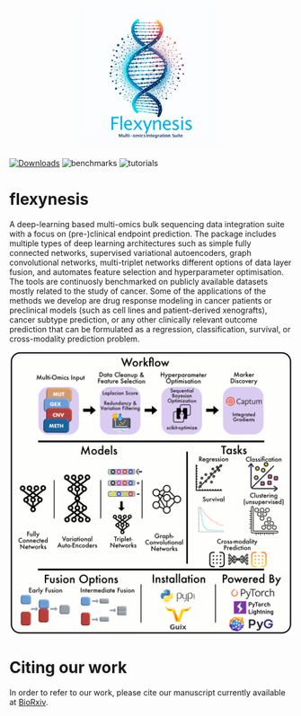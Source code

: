 
<p align="center">
  <img alt="logo" src="https://github.com/BIMSBbioinfo/flexynesis/raw/main/img/logo.png" width="50%" height="50%">
</p>

[![Downloads](https://static.pepy.tech/badge/flexynesis)](https://pepy.tech/project/flexynesis)
![benchmarks](https://github.com/BIMSBbioinfo/flexynesis/actions/workflows/benchmarks.yml/badge.svg)
![tutorials](https://github.com/BIMSBbioinfo/flexynesis/actions/workflows/tutorials.yml/badge.svg)

# flexynesis

A deep-learning based multi-omics bulk sequencing data integration suite with a focus on (pre-)clinical 
endpoint prediction. The package includes multiple types of deep learning architectures such as simple 
fully connected networks, supervised variational autoencoders, graph convolutional networks, multi-triplet networks
different options of data layer fusion, and automates feature selection and hyperparameter optimisation. The tools are continuosly benchmarked on publicly available datasets mostly related to the study of cancer. Some of the applications of the methods 
we develop are drug response modeling in cancer patients or preclinical models (such as cell lines and 
patient-derived xenografts), cancer subtype prediction, or any other clinically relevant outcome prediction
that can be formulated as a regression, classification, survival, or cross-modality prediction problem. 

<p align="center">
  <img alt="workflow" src="https://github.com/BIMSBbioinfo/flexynesis/raw/main/img/graphical_abstract.jpg">
</p>


# Citing our work

In order to refer to our work, please cite our manuscript currently available at [BioRxiv](https://biorxiv.org/cgi/content/short/2024.07.16.603606v1). 


